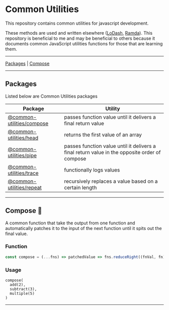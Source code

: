 # Common Utilities

This repository contains common utilities for javascript development.

These methods are used and written elsewhere ([LoDash](https://lodash.com/), [Ramda](https://ramdajs.com/docs/)). This repository is beneficial to me and may be beneficial to others because it documents common JavaScript utilities functions for those that are learning them.

---

[Packages](#packages) | [Compose](#compose)

---

## Packages

Listed below are Common Utilities packages

| Package                                        | Utility                                                                                       |
| ---------------------------------------------- | --------------------------------------------------------------------------------------------- |
| [@common-utilities/compose](/packages/compose) | passes function value until it delivers a final return value                                  |
| [@common-utilities/head](/packages/head)       | returns the first value of an array                                                           |
| [@common-utilities/pipe](/packages/pipe)       | passes function value until it delivers a final return value in the opposite order of compose |
| [@common-utilities/trace](/packages/trace)     | functionally logs values                                                                      |
| [@common-utilities/repeat](/packages/repeat)   | recursively replaces a value based on a certain length                                        |

---

## Compose 🚂

A common function that take the output from one function and automatically patches it to the input of the next function until it spits out the final value.

### Function

```javascript
const compose = (...fns) => patchedValue => fns.reduceRight((fnVal, fn) => fn(fnVal), patchedValue)
```

### Usage

```
compose(
  add(2),
  subtract(3),
  multiple(5)
)
```

---
